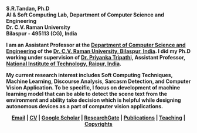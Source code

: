 <b><name>S.R.Tandan, Ph.D </name><br>
AI & Soft Computing Lab, Department of Computer Science and Engineering<br>
Dr. C.V. Raman University<br>
Bilaspur - 495113 (CG), India
      
I am an Assistant Professor at the <a href="https://cvru.ac.in/">Department of Computer Science and Engineering</a> of the <a href="http://cvru.ac.in">Dr. C.V. Raman University, Bilaspur, India</a>. I did my Ph.D working under supervision of <a href="https://nitrr.ac.in/aboutmca.php/">Dr. Priyanka Tripathi,</a> Assistant Professor, <a href="https://www.nitrr.ac.in/">National Institute of Technology, Raipur, India</a>.

<p>My current research interest includes Soft Computing Techniques, Machine Learning, Discourse Analysis, Sarcasm Detection, and Computer Vision Application. To be specific, I focus on development of machine learning model that can be able to detect the scene text from the environment and ability take decision which is helpful while designing autonomous devices as a part of computer vision applications.
</p>
<p align=center>
          <a href="mailto:srtandan@cvru.ac.in">Email</a>&nbsp;|
          <a href="[S R Tandan CV.pdf](https://github.com/srtandan/srtandan26/files/8053146/S.R.Tandan.CV.pdf)">CV</a>&nbsp;|
          <a href="https://scholar.google.com/citations?user=np1k2XQAAAAJ&hl=en">Google Scholar</a>&nbsp;|
          <a href="https://www.researchgate.net/profile/S-R-Tandan">ResearchGate</a></a>&nbsp;|
          <a href="#">Publications</a>&nbsp;|
          <a href="#">Teaching</a>&nbsp;|
          <a href="">Copyrights</a> </p>
